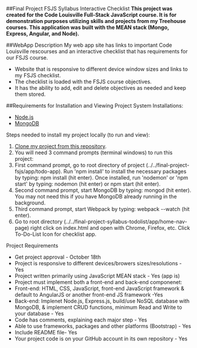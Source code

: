 ##Final Project FSJS Syllabus Interactive Checklist
**This project was created for the Code Louisville Full-Stack JavaScript course. It is for demonstration purposes utilizing skills and projects from my Treehouse courses. This application was built with the MEAN stack (Mongo, Express, Angular, and Node).**

##WebApp Description
My web app site has links to important Code Louisville rescourses and an interactive checklist that has requirements for our FSJS course. 
- Website that is responsive to different device window sizes and links to my FSJS checklist.
- The checklist is loaded with the FSJS course objectives.
- It has the ability to add, edit and delete objectives as needed and keep them stored. 

##Requirements for Installation and Viewing Project
System Installations:

- [Node.js](https://nodejs.org/en/download/)
- [MongoDB](https://docs.mongodb.com/manual/installation/)

Steps needed to install my project locally (to run and view):

1. [Clone my project from this repository](https://github.com/jenvara/final-project-fsjs.git). 
2. You will need 3 command prompts (terminal windows) to run this project:
3. First command prompt, go to root directory of project (../../final-project-fsjs/app/todo-app). Run 'npm install' to install the necessary packages by typing: npm install (hit enter). Once installed, run 'nodemon' or 'npm start' by typing: nodemon (hit enter) or npm start (hit enter).
4. Second command prompt, start MongoDB by typing: mongod (hit enter). You may not need this if you have MongoDB already running in the background.
5. Third command prompt, start Webpack by typing: webpack --watch (hit enter).
6. Go to root directory (../../final-project-syllabus-todolist/app/home-nav-page) right click on index.html and open with Chrome, Firefox, etc. Click To-Do-List Icon for checklist app.

Project Requirements
- Get project approval - October 18th
- Project is responsive to different devices/browers sizes/resolutions - Yes
- Project written primarily using JavaScript MEAN stack - Yes (app is)
- Project must implement both a front-end and back-end componenet: 
- Front-end: HTML, CSS, JavaScript, front-end JavaScript framework & default to AngularJS or another front-end JS framework -Yes
- Back-end: Implenet Node.js, Express.js, build/use NoSQL database with MongoDB, & implement CRUD functions, minimum Read and Write to your database - Yes
- Code has comments, explaining each major step - Yes
- Able to use frameworks, packages and other platforms (Bootstrap) - Yes
-  Include README file- Yes
- Your project code is on your GitHub account in its own repository - Yes
